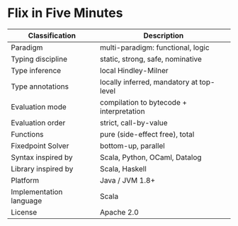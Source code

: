 # Flix in Five Minutes

| Classification                       | Description                                   |
|--------------------------------------|-----------------------------------------------|
| Paradigm                             | multi-paradigm: functional, logic             |
| Typing discipline                    | static, strong, safe, nominative              |
| Type inference                       | local Hindley-Milner                          |
| Type annotations                     | locally inferred, mandatory at top-level      |
| Evaluation mode                      | compilation to bytecode + interpretation      |
| Evaluation order                     | strict, call-by-value                         |
| Functions                            | pure (side-effect free), total                |
| Fixedpoint Solver                    | bottom-up, parallel                           |
| Syntax inspired by                   | Scala, Python, OCaml, Datalog                 |
| Library inspired by                  | Scala, Haskell                                |
| Platform                             | Java / JVM 1.8+                               |
| Implementation language              | Scala                                         |
| License                              | Apache 2.0                                    |

